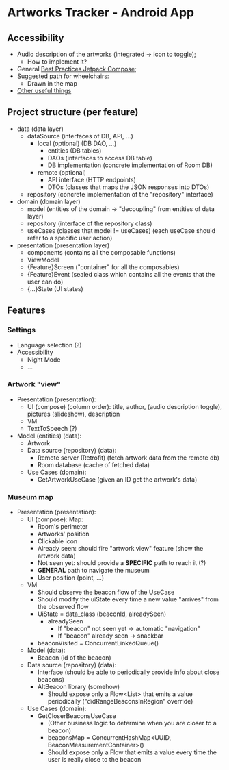 # Artworks Tracker - Android App
## Accessibility
- Audio description of the artworks (integrated -> icon to toggle);
  - How to implement it?
- General [Best Practices Jetpack Compose](https://developer.android.com/jetpack/compose/accessibility);
- Suggested path for wheelchairs:
  - Drawn in the map
- [Other useful things](https://developer.android.com/guide/topics/ui/accessibility)

## Project structure (per feature)
- data (data layer)
  - dataSource (interfaces of DB, API, ...)
    - local (optional) (DB DAO, ...)
      - entities (DB tables)
      - DAOs (interfaces to access DB table)
      - DB implementation (concrete implementation of Room DB)
    - remote (optional)
      - API interface (HTTP endpoints)
      - DTOs (classes that maps the JSON responses into DTOs)
  - repository (concrete implementation of the "repository" interface)
- domain (domain layer)
  - model (entities of the domain -> "decoupling" from entities of data layer)
  - repository (interface of the repository class)
  - useCases (classes that model != useCases) (each useCase should refer to a specific user action)
- presentation (presentation layer)
  - components (contains all the composable functions)
  - ViewModel 
  - {Feature}Screen ("container" for all the composables)
  - {Feature}Event (sealed class which contains all the events that the user can do)
  - {...}State (UI states)

## Features
### Settings
  - Language selection (?)
  - Accessibility
    - Night Mode
    - ...

### Artwork "view"
- Presentation (presentation): 
  - UI (compose) (column order): title, author, (audio description toggle), pictures (slideshow), description
  - VM
  - TextToSpeech (?)
- Model (entities) (data): 
  - Artwork
  - Data source (repository) (data):
    - Remote server (Retrofit) (fetch artwork data from the remote db)
    - Room database (cache of fetched data)
  - Use Cases (domain):
    - GetArtworkUseCase (given an ID get the artwork's data)

### Museum map
- Presentation (presentation):
  - UI (compose): Map:
    - Room's perimeter
    - Artworks' position
    - Clickable icon 
    - Already seen: should fire "artwork view" feature (show the artwork data)
    - Not seen yet: should provide a **SPECIFIC** path to reach it (?)
    - **GENERAL** path to navigate the museum
    - User position (point, ...)
  - VM
    - Should observe the beacon flow of the UseCase
    - Should modify the uiState every time a new value "arrives" from the observed flow
    - UiState = data_class (beaconId, alreadySeen)
      - alreadySeen
        - If "beacon" not seen yet -> automatic "navigation"
        - If "beacon" already seen -> snackbar
    - beaconVisited = ConcurrentLinkedQueue<UUID>()
  - Model (data):
    - Beacon (id of the beacon)
  - Data source (repository) (data):
    - Interface (should be able to periodically provide info about close beacons) 
    - AltBeacon library (somehow)
      - Should expose only a Flow<List<Beacon>> that emits a value periodically ("didRangeBeaconsInRegion" override)
  - Use Cases (domain):
    - GetCloserBeaconsUseCase
      - (Other business logic to determine when you are closer to a beacon)
      - beaconsMap = ConcurrentHashMap<UUID, BeaconMeasurementContainer>()
      - Should expose only a Flow<Beacon> that emits a value every time the user is really close to the beacon
    
  